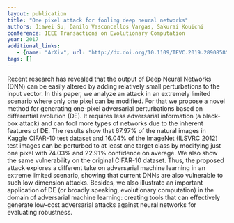 ```yaml
---
layout: publication
title: "One pixel attack for fooling deep neural networks"
authors: Jiawei Su, Danilo Vasconcellos Vargas, Sakurai Kouichi
conference: IEEE Transactions on Evolutionary Computation
year: 2017
additional_links: 
   - {name: "ArXiv", url: "http://dx.doi.org/10.1109/TEVC.2019.2890858"}
tags: []
---
```

Recent research has revealed that the output of Deep Neural Networks (DNN)
can be easily altered by adding relatively small perturbations to the input
vector. In this paper, we analyze an attack in an extremely limited scenario
where only one pixel can be modified. For that we propose a novel method for
generating one-pixel adversarial perturbations based on differential evolution
(DE). It requires less adversarial information (a black-box attack) and can
fool more types of networks due to the inherent features of DE. The results
show that 67.97% of the natural images in Kaggle CIFAR-10 test dataset and
16.04% of the ImageNet (ILSVRC 2012) test images can be perturbed to at least
one target class by modifying just one pixel with 74.03% and 22.91% confidence
on average. We also show the same vulnerability on the original CIFAR-10
dataset. Thus, the proposed attack explores a different take on adversarial
machine learning in an extreme limited scenario, showing that current DNNs are
also vulnerable to such low dimension attacks. Besides, we also illustrate an
important application of DE (or broadly speaking, evolutionary computation) in
the domain of adversarial machine learning: creating tools that can effectively
generate low-cost adversarial attacks against neural networks for evaluating
robustness.